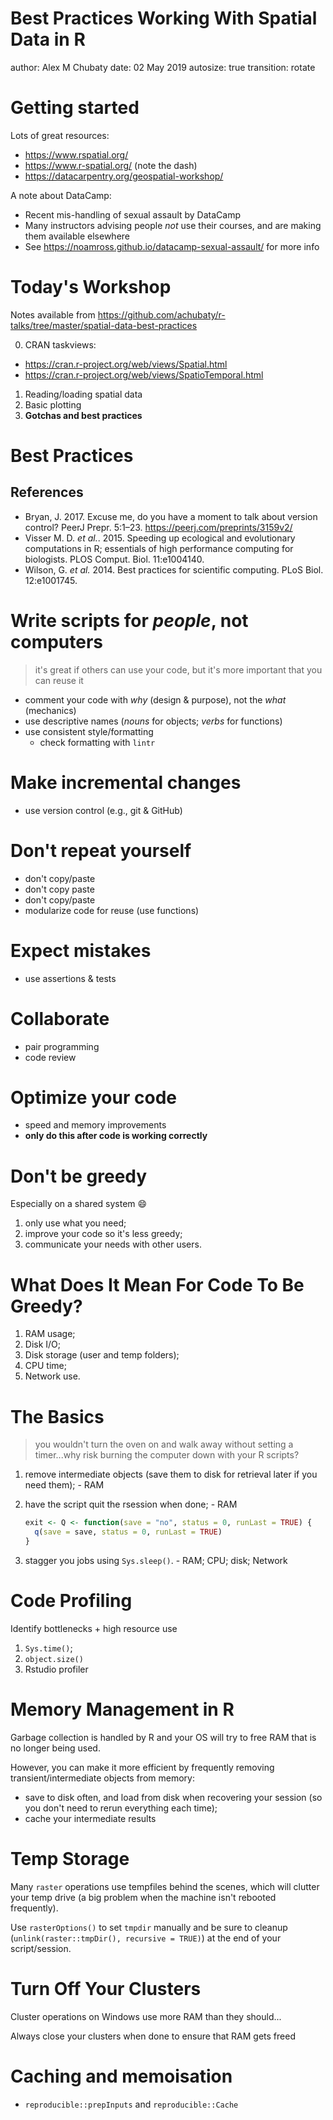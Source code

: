 Best Practices Working With Spatial Data in R
========================================================
author: Alex M Chubaty
date: 02 May 2019
autosize: true
transition: rotate

Getting started
========================================================

Lots of great resources:

- <https://www.rspatial.org/>
- <https://www.r-spatial.org/> (note the dash)
- <https://datacarpentry.org/geospatial-workshop/>

A note about DataCamp:

- Recent mis-handling of sexual assault by DataCamp
- Many instructors advising people *not* use their courses, and are making them available elsewhere
- See <https://noamross.github.io/datacamp-sexual-assault/> for more info

Today's Workshop
========================================================

Notes available from <https://github.com/achubaty/r-talks/tree/master/spatial-data-best-practices>

0. CRAN taskviews:
  - <https://cran.r-project.org/web/views/Spatial.html>
  - <https://cran.r-project.org/web/views/SpatioTemporal.html>
1. Reading/loading spatial data
2. Basic plotting
3. **Gotchas and best practices**

Best Practices
========================================================

## References

- Bryan, J. 2017. Excuse me, do you have a moment to talk about version control? PeerJ Prepr. 5:1–23. https://peerj.com/preprints/3159v2/
- Visser M. D. _et al._. 2015. Speeding up ecological and evolutionary computations in R; essentials of high performance computing for biologists. PLOS Comput. Biol.  11:e1004140.
- Wilson, G. _et al._ 2014. Best practices for scientific computing. PLoS Biol. 12:e1001745.

Write scripts for _people_, not computers
========================================================

> it's great if others can use your code, but it's more important that you can reuse it

- comment your code with _why_ (design & purpose), not the _what_ (mechanics)
- use descriptive names (_nouns_ for objects; _verbs_ for functions)
- use consistent style/formatting
  - check formatting with `lintr`

Make incremental changes
=========================================================

- use version control (e.g., git & GitHub)

Don't repeat yourself
=========================================================

- don't copy/paste
- don't copy paste
- don't copy/paste
- modularize code for reuse (use functions)

Expect mistakes
=========================================================

- use assertions & tests

Collaborate
=========================================================

- pair programming
- code review

Optimize your code
=========================================================

- speed and memory improvements
- **only do this after code is working correctly**

Don't be greedy
========================================================

Especially on a shared system 😄

1. only use what you need;
2. improve your code so it's less greedy;
3. communicate your needs with other users.

What Does It Mean For Code To Be Greedy?
========================================================

1. RAM usage;
2. Disk I/O;
3. Disk storage (user and temp folders);
4. CPU time;
5. Network use.

The Basics
========================================================

> you wouldn't turn the oven on and walk away without setting a timer...why risk burning the computer down with your R scripts?

1. remove intermediate objects (save them to disk for retrieval later if you need them); - RAM
2. have the script quit the rsession when done; - RAM

    ```r
    exit <- Q <- function(save = "no", status = 0, runLast = TRUE) {
      q(save = save, status = 0, runLast = TRUE)
    }
    ```

3. stagger you jobs using `Sys.sleep()`. - RAM; CPU; disk; Network

Code Profiling
========================================================

Identify bottlenecks + high resource use

1. `Sys.time()`;
2. `object.size()`
3. Rstudio profiler

Memory Management in R
========================================================

Garbage collection is handled by R and your OS will try to free RAM that is no longer being used.

However, you can make it more efficient by frequently removing transient/intermediate objects from memory:

- save to disk often, and load from disk when recovering your session (so you don't need to rerun everything each time);
- cache your intermediate results

Temp Storage
========================================================

Many `raster` operations use tempfiles behind the scenes, which will clutter your temp drive (a big problem when the machine isn't rebooted frequently).

Use `rasterOptions()` to set `tmpdir` manually and be sure to cleanup (`unlink(raster::tmpDir(), recursive = TRUE)`) at the end of your script/session.

Turn Off Your Clusters
========================================================

Cluster operations on Windows use more RAM than they should...

Always close your clusters when done to ensure that RAM gets freed

Caching and memoisation
========================================================

- `reproducible::prepInputs` and `reproducible::Cache`
